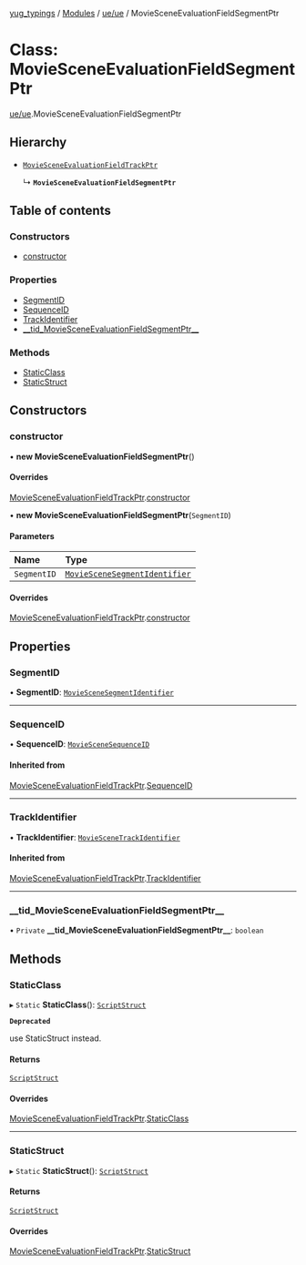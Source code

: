 [yug_typings](../README.md) / [Modules](../modules.md) / [ue/ue](../modules/ue_ue.md) / MovieSceneEvaluationFieldSegmentPtr

# Class: MovieSceneEvaluationFieldSegmentPtr

[ue/ue](../modules/ue_ue.md).MovieSceneEvaluationFieldSegmentPtr

## Hierarchy

- [`MovieSceneEvaluationFieldTrackPtr`](ue_ue.MovieSceneEvaluationFieldTrackPtr.md)

  ↳ **`MovieSceneEvaluationFieldSegmentPtr`**

## Table of contents

### Constructors

- [constructor](ue_ue.MovieSceneEvaluationFieldSegmentPtr.md#constructor)

### Properties

- [SegmentID](ue_ue.MovieSceneEvaluationFieldSegmentPtr.md#segmentid)
- [SequenceID](ue_ue.MovieSceneEvaluationFieldSegmentPtr.md#sequenceid)
- [TrackIdentifier](ue_ue.MovieSceneEvaluationFieldSegmentPtr.md#trackidentifier)
- [\_\_tid\_MovieSceneEvaluationFieldSegmentPtr\_\_](ue_ue.MovieSceneEvaluationFieldSegmentPtr.md#__tid_moviesceneevaluationfieldsegmentptr__)

### Methods

- [StaticClass](ue_ue.MovieSceneEvaluationFieldSegmentPtr.md#staticclass)
- [StaticStruct](ue_ue.MovieSceneEvaluationFieldSegmentPtr.md#staticstruct)

## Constructors

### constructor

• **new MovieSceneEvaluationFieldSegmentPtr**()

#### Overrides

[MovieSceneEvaluationFieldTrackPtr](ue_ue.MovieSceneEvaluationFieldTrackPtr.md).[constructor](ue_ue.MovieSceneEvaluationFieldTrackPtr.md#constructor)

• **new MovieSceneEvaluationFieldSegmentPtr**(`SegmentID`)

#### Parameters

| Name | Type |
| :------ | :------ |
| `SegmentID` | [`MovieSceneSegmentIdentifier`](ue_ue.MovieSceneSegmentIdentifier.md) |

#### Overrides

[MovieSceneEvaluationFieldTrackPtr](ue_ue.MovieSceneEvaluationFieldTrackPtr.md).[constructor](ue_ue.MovieSceneEvaluationFieldTrackPtr.md#constructor)

## Properties

### SegmentID

• **SegmentID**: [`MovieSceneSegmentIdentifier`](ue_ue.MovieSceneSegmentIdentifier.md)

___

### SequenceID

• **SequenceID**: [`MovieSceneSequenceID`](ue_ue.MovieSceneSequenceID.md)

#### Inherited from

[MovieSceneEvaluationFieldTrackPtr](ue_ue.MovieSceneEvaluationFieldTrackPtr.md).[SequenceID](ue_ue.MovieSceneEvaluationFieldTrackPtr.md#sequenceid)

___

### TrackIdentifier

• **TrackIdentifier**: [`MovieSceneTrackIdentifier`](ue_ue.MovieSceneTrackIdentifier.md)

#### Inherited from

[MovieSceneEvaluationFieldTrackPtr](ue_ue.MovieSceneEvaluationFieldTrackPtr.md).[TrackIdentifier](ue_ue.MovieSceneEvaluationFieldTrackPtr.md#trackidentifier)

___

### \_\_tid\_MovieSceneEvaluationFieldSegmentPtr\_\_

• `Private` **\_\_tid\_MovieSceneEvaluationFieldSegmentPtr\_\_**: `boolean`

## Methods

### StaticClass

▸ `Static` **StaticClass**(): [`ScriptStruct`](ue_ue.ScriptStruct.md)

**`Deprecated`**

use StaticStruct instead.

#### Returns

[`ScriptStruct`](ue_ue.ScriptStruct.md)

#### Overrides

[MovieSceneEvaluationFieldTrackPtr](ue_ue.MovieSceneEvaluationFieldTrackPtr.md).[StaticClass](ue_ue.MovieSceneEvaluationFieldTrackPtr.md#staticclass)

___

### StaticStruct

▸ `Static` **StaticStruct**(): [`ScriptStruct`](ue_ue.ScriptStruct.md)

#### Returns

[`ScriptStruct`](ue_ue.ScriptStruct.md)

#### Overrides

[MovieSceneEvaluationFieldTrackPtr](ue_ue.MovieSceneEvaluationFieldTrackPtr.md).[StaticStruct](ue_ue.MovieSceneEvaluationFieldTrackPtr.md#staticstruct)

